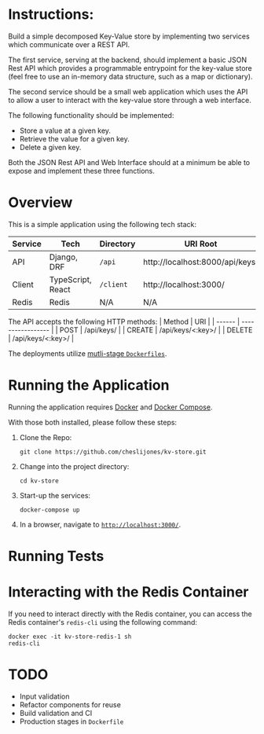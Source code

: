 # Instructions: 
Build a simple decomposed Key-Value store by implementing two services which communicate over a REST API. 

The first service, serving at the backend, should implement a basic JSON Rest API which provides a programmable entrypoint for the key-value store (feel free to use an in-memory data structure, such as a map or dictionary). 

The second service should be a small web application which uses the API to allow a user to interact with the key-value store through a web interface.

The following functionality should be implemented:

- Store a value at a given key.
- Retrieve the value for a given key.
- Delete a given key.

Both the JSON Rest API and Web Interface should at a minimum be able to expose and implement these three functions.

# Overview
This is a simple application using the following tech stack:

| Service | Tech              | Directory | URI Root                        | Port   |
| ------- | ----------------- | ----------| ------------------------------- | ------ |
| API     | Django, DRF       | `/api`    | http://localhost:8000/api/keys/ | `8000` |
| Client  | TypeScript, React | `/client` | http://localhost:3000/          | `3000` |
| Redis   | Redis             | N/A       | N/A                             | `6379` |

The API accepts the following HTTP methods:
| Method | URI               |
| ------ | ----------------- |
| POST   | /api/keys/        |
| CREATE | /api/keys/<:key>/ |
| DELETE | /api/keys/<:key>/ |

The deployments utilize [mutli-stage `Dockerfiles`](https://docs.docker.com/develop/develop-images/multistage-build/).

# Running the Application
Running the application requires [Docker](https://docs.docker.com/get-docker/) and [Docker Compose](https://docs.docker.com/compose/).

With those both installed, please follow these steps:

1. Clone the Repo:

   ```
   git clone https://github.com/cheslijones/kv-store.git
   ```
2. Change into the project directory:

   ```
   cd kv-store
   ```

3. Start-up the services:

   ```
   docker-compose up
   ```

4. In a browser, navigate to [`http://localhost:3000/`](http://localhost:3000).

# Running Tests

# Interacting with the Redis Container
If you need to interact directly with the Redis container, you can access the Redis container's `redis-cli` using the following command:
```
docker exec -it kv-store-redis-1 sh 
redis-cli
```

# TODO
- Input validation
- Refactor components for reuse
- Build validation and CI
- Production stages in `Dockerfile`